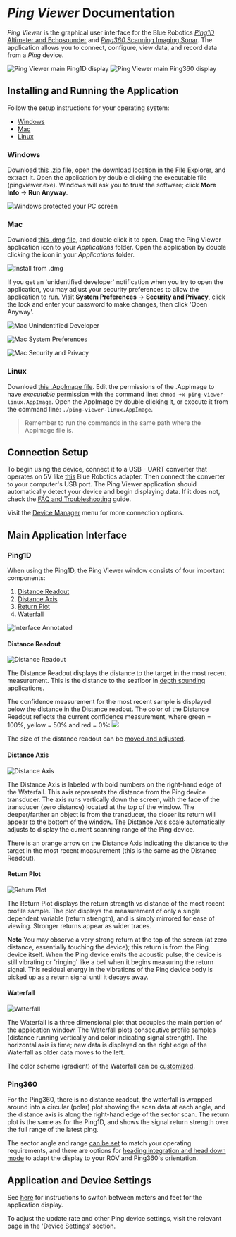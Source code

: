 *Ping Viewer* Documentation
===========================

*Ping Viewer* is the graphical user interface for the Blue Robotics [*Ping1D* Altimeter and Echosounder](https://www.bluerobotics.com/store/sensors-sonars-cameras/sonar/ping-sonar-r2-rp/) and [*Ping360* Scanning Imaging Sonar](https://bluerobotics.com/store/sensors-sonars-cameras/sonar/ping360-sonar-r1-rp/). The application allows you to connect, configure, view data, and record data from a *Ping* device.

![Ping Viewer main Ping1D display](https://www.bluerobotics.com/wp-content/uploads/2019/01/ping-viewer-1.jpg)
![Ping Viewer main Ping360 display](https://bluerobotics.com/wp-content/uploads/2019/07/Ping360_Pilings.png)


## Installing and Running the Application

Follow the setup instructions for your operating system:

- [Windows](https://docs.bluerobotics.com/ping-viewer/#windows)
- [Mac](https://docs.bluerobotics.com/ping-viewer/#mac)
- [Linux](https://docs.bluerobotics.com/ping-viewer/#linux)

### Windows

Download [this .zip file](https://github.com/bluerobotics/ping-viewer/releases/download/stable/pingviewer_release.zip), open the download location in the File Explorer, and extract it. Open the application by double clicking the executable file (pingviewer.exe). Windows will ask you to trust the software; click **More Info** → **Run Anyway**.

![Windows protected your PC screen](/ping-viewer/images/install/windows-protected-your-pc.png)

### Mac

Download [this .dmg file](https://github.com/bluerobotics/ping-viewer/releases/download/stable/pingviewer-release.dmg), and double click it to open. Drag the Ping Viewer application icon to your *Applications* folder. Open the application by double clicking the icon in your *Applications* folder.

![Install from .dmg](/ping-viewer/images/install/mac-install-from-dmg.jpg)

If you get an 'unidentified developer' notification when you try to open the application, you may adjust your security preferences to allow the application to run. Visit **System Preferences** -> **Security and Privacy**, click the lock and enter your password to make changes, then click 'Open Anyway'.

![Mac Unindentified Developer](/ping-viewer/images/install/mac-unidentified-developer.png)

![Mac System Preferences](/ping-viewer/images/install/mac-system-preferences-annotated.png)

![Mac Security and Privacy](/ping-viewer/images/install/mac-security-and-privacy-annotated.png)

### Linux

Download [this .AppImage file](https://github.com/bluerobotics/ping-viewer/releases/download/stable/pingviewer-x86_64.AppImage). Edit the permissions of the .AppImage to have _executable_ permission with the command line: `chmod +x ping-viewer-linux.AppImage`. Open the AppImage by double clicking it, or execute it from the command line: `./ping-viewer-linux.AppImage`.

> Remember to run the commands in the same path where the Appimage file is.

## Connection Setup

To begin using the device, connect it to a USB - UART converter that operates on 5V like [this](https://www.bluerobotics.com/store/comm-control-power/tether-interface/bluart-r1-rp/) Blue Robotics adapter. Then connect the converter to your computer's USB port. The Ping Viewer application should automatically detect your device and begin displaying data. If it does not, check the [FAQ and Troubleshooting](faq-and-troubleshooting.md) guide.

Visit the [Device Manager](device-manager.md) menu for more connection options.

## Main Application Interface

### Ping1D

When using the Ping1D, the Ping Viewer window consists of four important components:

1. [Distance Readout](#distance-readout)
2. [Distance Axis](#distance-axis)
3. [Return Plot](#return-plot)
4. [Waterfall](#waterfall)

![Interface Annotated](/ping-viewer/images/viewer/annotated/interface-annotated.png)

#### Distance Readout

![Distance Readout](/ping-viewer/images/viewer/distance-readout-closeup.png)

The Distance Readout displays the distance to the target in the most recent measurement. This is the distance to the seafloor in [depth sounding](https://en.wikipedia.org/wiki/Depth_sounding) applications.

The confidence measurement for the most recent sample is displayed below the distance in the Distance readout. The color of the Distance Readout reflects the current confidence measurement, where green = 100%, yellow = 50% and red = 0%: ![](/ping-viewer/images/gradient-green-red.png)

The size of the distance readout can be [moved and adjusted](hotkeys-and-shortcuts.md#mouse-shortcuts).

#### Distance Axis

![Distance Axis](/ping-viewer/images/viewer/distance-axis-closeup.png)

The Distance Axis is labeled with bold numbers on the right-hand edge of the Waterfall. This axis represents the distance from the Ping device transducer. The axis runs vertically down the screen, with the face of the transducer (zero distance) located at the top of the window. The deeper/farther an object is from the transducer, the closer its return will appear to the bottom of the window. The Distance Axis scale automatically adjusts to display the current scanning range of the Ping device.

There is an orange arrow on the Distance Axis indicating the distance to the target in the most recent measurement (this is the same as the Distance Readout).

#### Return Plot

![Return Plot](/ping-viewer/images/viewer/return-plot-closeup.png)

The Return Plot displays the return strength vs distance of the most recent profile sample. The plot displays the measurement of only a single dependent variable (return strength), and is simply mirrored for ease of viewing. Stronger returns appear as wider traces.

**Note** You may observe a very strong return at the top of the screen (at zero distance, essentially touching the device); this return is from the Ping device itself. When the Ping device emits the acoustic pulse, the device is still vibrating or 'ringing' like a bell when it begins measuring the return signal. This residual energy in the vibrations of the Ping device body is picked up as a return signal until it decays away.

#### Waterfall

![Waterfall](/ping-viewer/images/viewer/waterfall-closeup.png)

The Waterfall is a three dimensional plot that occupies the main portion of the application window. The Waterfall plots consecutive profile samples (distance running vertically and color indicating signal strength). The horizontal axis is time; new data is displayed on the right edge of the Waterfall as older data moves to the left.

The color scheme (gradient) of the Waterfall can be [customized](display-settings.md).


### Ping360

For the Ping360, there is no distance readout, the waterfall is wrapped around into a circular (polar) plot showing the scan data at each angle, and the distance axis is along the right-hand edge of the sector scan. The return plot is the same as for the Ping1D, and shows the signal return strength over the full range of the latest ping.

The sector angle and range [can be set](device-settings-ping360.md) to match your operating requirements, and there are options for [heading integration and head down mode](display-settings.md) to adapt the display to your ROV and Ping360's orientation.


## Application and Device Settings

See [here](display-settings.md) for instructions to switch between meters and feet for the application display.

To adjust the update rate and other Ping device settings, visit the relevant page in the 'Device Settings' section.
